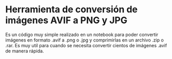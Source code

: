 # Herramienta de conversión de imágenes AVIF a PNG y JPG
Es un código muy simple realizado en un notebook para poder convertir imágenes en formato .avif a .png o .jpg y comprimirlas en un archivo .zip o .rar. Es muy util para cuando se necesita convertir cientos de imágenes .avif de manera rápida.
